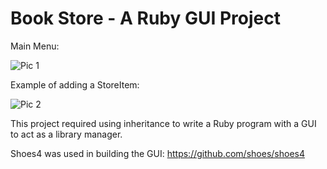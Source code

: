 # Book Store - A Ruby GUI Project

Main Menu:

![Pic 1](https://github.com/cupOJ/Week-2/raw/main/Book_Store/gui1.png)


Example of adding a StoreItem:

![Pic 2](https://github.com/cupOJ/Week-2/raw/main/Book_Store/gui2.png)


This project required using inheritance to write a Ruby program with a GUI to act as a library manager.


Shoes4 was used in building the GUI: https://github.com/shoes/shoes4

